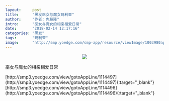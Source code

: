 ```yaml
---
layout:     post
title:      "黑发巫女与魔女玛利亚"
author:     "作者：内藤隆"
intro:      "巫女与魔女的相亲相爱日常"
date:       "2018-02-14 12:17:16"
categories: "黑发"
tags:       "玛利亚"
image:      "http://smp.yoedge.com/smp-app/resource/viewImage/1003980appline.png"
---
```

<div style="text-align: center">
<p><img src="http://smp.yoedge.com/smp-app/resource/viewImage/1003980appline.png"/></p>
</div>
<p class="post-meta">
<span>巫女与魔女的相亲相爱日常</span>
</p>
[http://smp3.yoedge.com/view/gotoAppLine/1114497](http://smp3.yoedge.com/view/gotoAppLine/1114497){:target="_blank"}
[http://smp3.yoedge.com/view/gotoAppLine/1114496](http://smp3.yoedge.com/view/gotoAppLine/1114496){:target="_blank"}


